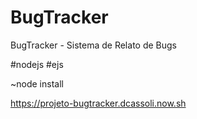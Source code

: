 # BugTracker

BugTracker - Sistema de Relato de Bugs

#nodejs #ejs

~node install

https://projeto-bugtracker.dcassoli.now.sh
